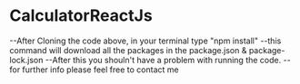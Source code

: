 # CalculatorReactJs
--After Cloning the code above, in your terminal type "npm install"
--this command will download all the packages in the package.json & package-lock.json
--After this you shouln't have a problem with running the code.
--for further info please feel free to contact me
